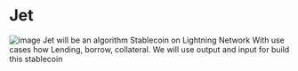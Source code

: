 # Jet
![image](https://user-images.githubusercontent.com/83122757/156852564-6c6d9db8-5cf1-4f79-b592-b12570ba9f4c.png)
Jet will be an algorithm Stablecoin on Lightning Network
With use cases how Lending, borrow, collateral. We will use output and input for build this stablecoin 
